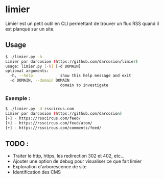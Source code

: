 # limier
Limier est un petit outil en CLI permettant de trouver un flux RSS quand il est planqué sur un site.

## Usage

```bash
$ ./limier.py -h
Limier par darcosion (https://github.com/darcosion/limier)
usage: limier.py [-h] [-d DOMAIN]
optional arguments:
  -h, --help            show this help message and exit
  -d DOMAIN, --domain DOMAIN
                        domain to investigate
```

### Exemple : 
```bash
$ ./limier.py -d rsscircus.com
Limier par darcosion (https://github.com/darcosion)
[+] - https://rsscircus.com/feed/
[+] - https://rsscircus.com/feed/atom/
[+] - https://rsscircus.com/comments/feed/
```

## TODO : 
 - Traiter le http, https, les redirection 302 et 402, etc...
 - Ajouter une option de debug pour visualiser ce que fait limier
 - Exploration d'arborescence de site
 - Identification des CMS
